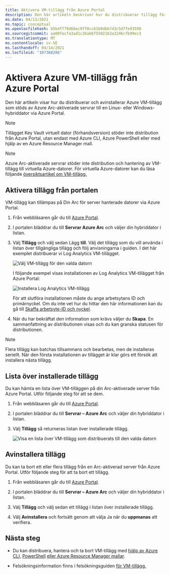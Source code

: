 ```yaml
---
title: Aktivera VM-tillägg från Azure Portal
description: Den här artikeln beskriver hur du distribuerar tillägg för virtuella datorer till Azure Arc-aktiverade servrar som körs i hybridmolnmiljöer från Azure Portal.
ms.date: 04/13/2021
ms.topic: conceptual
ms.openlocfilehash: b5b4ff79d68ec9ff0cc61b9dbb7d3c5d7fe93598
ms.sourcegitcommit: aa00fecfa3ad1c26ab6f5502163a3246cfb99ec3
ms.translationtype: MT
ms.contentlocale: sv-SE
ms.lasthandoff: 04/14/2021
ms.locfileid: "107388286"
---
```

# <a name="enable-azure-vm-extensions-from-the-azure-portal"></a>Aktivera Azure VM-tillägg från Azure Portal

Den här artikeln visar hur du distribuerar och avinstallerar Azure VM-tillägg som stöds av Azure Arc-aktiverade servrar till en Linux- eller Windows-hybriddator via Azure Portal.

> [!NOTE]
> Tillägget Key Vault virtuell dator (förhandsversion) stöder inte distribution från Azure Portal, utan endast med Azure CLI, Azure PowerShell eller med hjälp av en Azure Resource Manager mall.

> [!NOTE]
> Azure Arc-aktiverade servrar stöder inte distribution och hantering av VM-tillägg till virtuella Azure-datorer. För virtuella Azure-datorer kan du läsa följande [översiktsartikel om VM-tillägg.](../../virtual-machines/extensions/overview.md)

## <a name="enable-extensions-from-the-portal"></a>Aktivera tillägg från portalen

VM-tillägg kan tillämpas på Din Arc för server hanterade datorer via Azure Portal.

1. Från webbläsaren går du till [Azure Portal](https://portal.azure.com).

2. I portalen bläddrar du till **Servrar Azure Arc** och väljer din hybriddator i listan.

3. Välj **Tillägg** och välj sedan Lägg **till**. Välj det tillägg som du vill använda i listan över tillgängliga tillägg och följ anvisningarna i guiden. I det här exemplet distribuerar vi Log Analytics VM-tillägget.

    ![Välj VM-tillägg för den valda datorn](./media/manage-vm-extensions/add-vm-extensions.png)

    I följande exempel visas installationen av Log Analytics VM-tillägget från Azure Portal:

    ![Installera Log Analytics VM-tillägg](./media/manage-vm-extensions/mma-extension-config.png)

    För att slutföra installationen måste du ange arbetsytans ID och primärnyckel. Om du inte vet hur du hittar den här informationen kan du gå till [Skaffa arbetsyte-ID och nyckel](../../azure-monitor/agents/log-analytics-agent.md#workspace-id-and-key).

4. När du har bekräftat den information som krävs väljer du **Skapa**. En sammanfattning av distributionen visas och du kan granska statusen för distributionen.

>[!NOTE]
>Flera tillägg kan batchas tillsammans och bearbetas, men de installeras seriellt. När den första installationen av tillägget är klar görs ett försök att installera nästa tillägg.

## <a name="list-extensions-installed"></a>Lista över installerade tillägg

Du kan hämta en lista över VM-tilläggen på din Arc-aktiverade server från Azure Portal. Utför följande steg för att se dem.

1. Från webbläsaren går du till [Azure Portal](https://portal.azure.com).

2. I portalen bläddrar du till **Servrar – Azure Arc** och väljer din hybriddator i listan.

3. Välj **Tillägg** så returneras listan över installerade tillägg.

    ![Visa en lista över VM-tillägg som distribuerats till den valda datorn](./media/manage-vm-extensions/list-vm-extensions.png)

## <a name="uninstall-extension"></a>Avinstallera tillägg

Du kan ta bort ett eller flera tillägg från en Arc-aktiverad server från Azure Portal. Utför följande steg för att ta bort ett tillägg.

1. Från webbläsaren går du till [Azure Portal](https://portal.azure.com).

2. I portalen bläddrar du till **Servrar – Azure Arc** och väljer din hybriddator i listan.

3. Välj **Tillägg** och välj sedan ett tillägg i listan över installerade tillägg.

4. Välj **Avinstallera** och fortsätt genom att välja Ja när du **uppmanas** att verifiera.

## <a name="next-steps"></a>Nästa steg

- Du kan distribuera, hantera och ta bort VM-tillägg med [hjälp av Azure CLI,](manage-vm-extensions-cli.md) [PowerShell](manage-vm-extensions-powershell.md) [eller Azure Resource Manager mallar](manage-vm-extensions-template.md).

- Felsökningsinformation finns i felsökningsguiden [för VM-tillägg.](troubleshoot-vm-extensions.md)